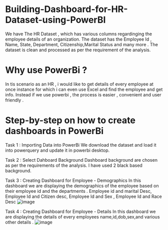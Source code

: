 # Building-Dashboard-for-HR-Dataset-using-PowerBI

We have The HR Dataset , which has various columns regardinging the employee details of an organization.
The dataset has the Employee Id , Name, State, Department, Citizenship,Marital Status and many more .
The dataset is clean and processed as per the requirement of the analysis.

# Why use PowerBi ?
  In tis scenario as an HR , i would like to get details of every employee at once instance for which i can even use Excel and find the employee and get info.
  Instead if we use powerbi , the process is easier , convenient and user friendly .
  
# Step-by-step on how to create dashboards in PowerBi

Task 1 : Importing Data into PowerBi 
         We download the dataset and load it into powerquery and update it in powerbi desktop.
         
Task 2 : Select Dahboard Background 
         Dashboard background are chosen as per the requirements of the analysis. I have used 2 black based background.
        
Task 3 : Creating Dashboard for Employee - Demographics
         In this dashboard we are displaying the demographics of the employee based on their employee id and the departments .
         Employee id and marital Desc, Employee Id and Citizen desc, Employee Id and Sex , Employee Id and Race Desc
         ![image](https://user-images.githubusercontent.com/122580255/227654449-fa9ecec9-d855-404c-b427-772bd697bdf1.png)

Task 4 : Creating Dashboard for Employee - Details 
         In this dashboard we are displaying the details of every employees name,id,dob,sex,and various other details .
         ![image](https://user-images.githubusercontent.com/122580255/227654614-dd42ef92-e028-4f30-84fb-acb98f8557d4.png)

         
   
